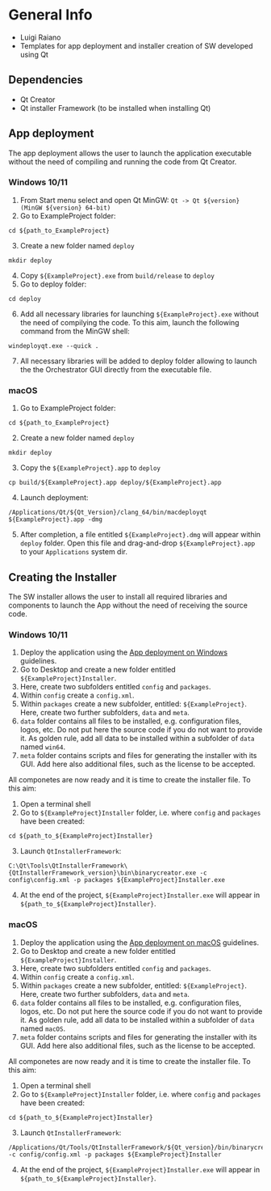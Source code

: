 # General Info
- Luigi Raiano
- Templates for app deployment and installer creation of SW developed using Qt

## Dependencies
- Qt Creator
- Qt installer Framework (to be installed when installing Qt)

## App deployment
The app deployment allows the user to launch the application executable without the need of compiling and running the code from Qt Creator.

### Windows 10/11
1. From Start menu select and open Qt MinGW: `Qt -> Qt ${version} (MinGW ${version} 64-bit)`
2. Go to ExampleProject folder:
```
cd ${path_to_ExampleProject}
```
3. Create a new folder named `deploy`
```
mkdir deploy
```
4. Copy `${ExampleProject}.exe` from `build/release` to `deploy`
5. Go to deploy folder:
```
cd deploy
```
6. Add all necessary libraries for launching `${ExampleProject}.exe` without the need of compilying the code. To this aim, launch the following command from the  MinGW shell:
```
windeployqt.exe --quick .
```
7. All necessary libraries will be added to deploy folder allowing to launch the the Orchestrator GUI directly from the executable file.

### macOS
1. Go to ExampleProject folder:
```
cd ${path_to_ExampleProject}
```
2. Create a new folder named `deploy`
```
mkdir deploy
```
3. Copy the `${ExampleProject}.app` to `deploy`
```
cp build/${ExampleProject}.app deploy/${ExampleProject}.app
```
4. Launch deployment:
```
/Applications/Qt/${Qt_Version}/clang_64/bin/macdeployqt ${ExampleProject}.app -dmg
```
5. After completion, a file entitled `${ExampleProject}.dmg` will appear within `deploy` folder. Open this file and drag-and-drop `${ExampleProject}.app` to your `Applications` system dir.

## Creating the Installer
The SW installer allows the user to install all required libraries and components to launch the App without the need of receiving the source code.

### Windows 10/11
1. Deploy the application using the [App deployment on Windows](#Windows-10/11) guidelines.
2. Go to Desktop and create a new folder entitled `${ExampleProject}Installer`.
3. Here, create two subfolders entitled `config` and `packages`.
4. Within `config` create a `config.xml`.
5. Within `packages` create a new subfolder, entitled: `${ExampleProject}`. Here, create two further subfolders, `data` and `meta`.
6. `data` folder contains all files to be installed, e.g. configuration files, logos, etc. Do not put here the source code if you do not want to provide it. As golden rule, add all data to be installed within a subfolder of `data` named `win64`.
7. `meta` folder contains scripts and files for generating the installer with its GUI. Add here also additional files, such as the license to be accepted.

All componetes are now ready and it is time to create the installer file. To this aim:
1. Open a terminal shell
2. Go to `${ExampleProject}Installer` folder, i.e. where `config` and `packages` have been created:
```
cd ${path_to_${ExampleProject}Installer}
```
3. Launch `QtInstallerFramework`:
```
C:\Qt\Tools\QtInstallerFramework\{QtInstallerFramework_version}\bin\binarycreator.exe -c config\config.xml -p packages ${ExampleProject}Installer.exe
```
4. At the end of the project, `${ExampleProject}Installer.exe` will appear in `${path_to_${ExampleProject}Installer}`.

### macOS
1. Deploy the application using the [App deployment on macOS](#macOS) guidelines.
2. Go to Desktop and create a new folder entitled `${ExampleProject}Installer`.
3. Here, create two subfolders entitled `config` and `packages`.
4. Within `config` create a `config.xml`.
5. Within `packages` create a new subfolder, entitled: `${ExampleProject}`. Here, create two further subfolders, `data` and `meta`.
6. `data` folder contains all files to be installed, e.g. configuration files, logos, etc. Do not put here the source code if you do not want to provide it. As golden rule, add all data to be installed within a subfolder of `data` named `macOS`.
7. `meta` folder contains scripts and files for generating the installer with its GUI. Add here also additional files, such as the license to be accepted.

All componetes are now ready and it is time to create the installer file. To this aim:
1. Open a terminal shell
2. Go to `${ExampleProject}Installer` folder, i.e. where `config` and `packages` have been created:
```
cd ${path_to_${ExampleProject}Installer}
```
3. Launch `QtInstallerFramework`:
```
/Applications/Qt/Tools/QtInstallerFramework/${Qt_version}/bin/binarycreator -c config/config.xml -p packages ${ExampleProject}Installer
```
4. At the end of the project, `${ExampleProject}Installer.exe` will appear in `${path_to_${ExampleProject}Installer}`.